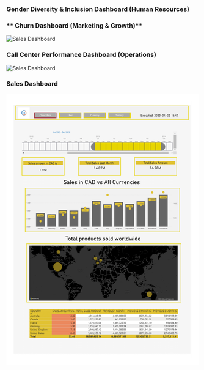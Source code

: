 
### **Gender Diversity & Inclusion Dashboard (Human Resources)**

### ** Churn Dashboard (Marketing & Growth)**
![Sales Dashboard](https://github.com/Ayman947/Power-BI/blob/main/Customer%20Churn%20Dashboard.png)

### **Call Center Performance Dashboard (Operations)**
![Sales Dashboard](https://github.com/Ayman947/Power-BI/blob/main/Call%20Center%20Dashboard.png)

### **Sales Dashboard**
![Sales Dashboard](https://github.com/Ayman947/Power-BI/blob/main/Sales%20DashBoard%20(PNG).png)

